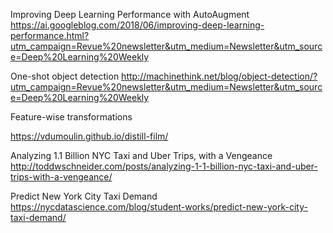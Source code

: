 

Improving Deep Learning Performance with AutoAugment
https://ai.googleblog.com/2018/06/improving-deep-learning-performance.html?utm_campaign=Revue%20newsletter&utm_medium=Newsletter&utm_source=Deep%20Learning%20Weekly


One-shot object detection
http://machinethink.net/blog/object-detection/?utm_campaign=Revue%20newsletter&utm_medium=Newsletter&utm_source=Deep%20Learning%20Weekly


Feature-wise transformations

https://vdumoulin.github.io/distill-film/



Analyzing 1.1 Billion NYC Taxi and Uber Trips, with a Vengeance
http://toddwschneider.com/posts/analyzing-1-1-billion-nyc-taxi-and-uber-trips-with-a-vengeance/



Predict New York City Taxi Demand
https://nycdatascience.com/blog/student-works/predict-new-york-city-taxi-demand/

